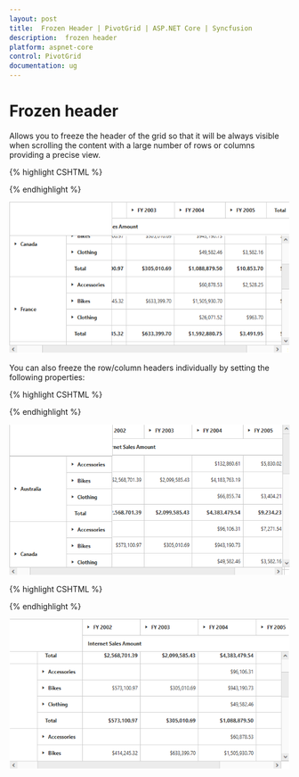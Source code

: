 ```yaml
---
layout: post
title:  Frozen Header | PivotGrid | ASP.NET Core | Syncfusion
description:  frozen header
platform: aspnet-core
control: PivotGrid
documentation: ug
---
```


# Frozen header

Allows you to freeze the header of the grid so that it will be always visible when scrolling the content with a large number of rows or columns providing a precise view.

{% highlight CSHTML %}

<ej-pivot-grid id="PivotGrid1" >
    <e-frozen-header enable-frozen-headers="true"></e-frozen-header>
</ej-pivot-grid>

{% endhighlight %}

![Frozen header, aka Freeze headers support in ASP NET Core pivot grid control](FrozenHeader_images/row_col_freeze.png)

You can also freeze the row/column headers individually by setting the following properties:

{% highlight CSHTML %}

<ej-pivot-grid id="PivotGrid1" >
    <e-frozen-header enable-frozen-row-headers="true"></e-frozen-header>
</ej-pivot-grid>

{% endhighlight %}

![Frozen row headers in ASP NET Core pivot grid control](FrozenHeader_images/row_freeze.png)

{% highlight CSHTML %}

<ej-pivot-grid id="PivotGrid1" >
    <e-frozen-header enable-frozen-column-headers="true"></e-frozen-header>
</ej-pivot-grid>

{% endhighlight %}

![Frozen column headers in ASP NET Core pivot grid control](FrozenHeader_images/col_freeze.png)